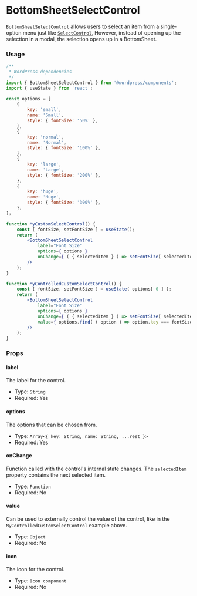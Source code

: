 # BottomSheetSelectControl

`BottomSheetSelectControl` allows users to select an item from a single-option menu just like [`SelectControl`](/packages/components/src/select-control/readme.md),
However, instead of opening up the selection in a modal, the selection opens up in a BottomSheet.

### Usage

```jsx
/**
 * WordPress dependencies
 */
import { BottomSheetSelectControl } from '@wordpress/components';
import { useState } from 'react';

const options = [
	{
		key: 'small',
		name: 'Small',
		style: { fontSize: '50%' },
	},
	{
		key: 'normal',
		name: 'Normal',
		style: { fontSize: '100%' },
	},
	{
		key: 'large',
		name: 'Large',
		style: { fontSize: '200%' },
	},
	{
		key: 'huge',
		name: 'Huge',
		style: { fontSize: '300%' },
	},
];

function MyCustomSelectControl() {
	const [ fontSize, setFontSize ] = useState();
	return (
		<BottomSheetSelectControl
			label="Font Size"
			options={ options }
			onChange={ ( { selectedItem } ) => setFontSize( selectedItem ) }
		/>
	);
}

function MyControlledCustomSelectControl() {
	const [ fontSize, setFontSize ] = useState( options[ 0 ] );
	return (
		<BottomSheetSelectControl
			label="Font Size"
			options={ options }
			onChange={ ( { selectedItem } ) => setFontSize( selectedItem ) }
			value={ options.find( ( option ) => option.key === fontSize.key ) }
		/>
	);
}
```

### Props

#### label

The label for the control.

-   Type: `String`
-   Required: Yes

#### options

The options that can be chosen from.

-   Type: `Array<{ key: String, name: String, ...rest }>`
-   Required: Yes

#### onChange

Function called with the control's internal state changes. The `selectedItem` property contains the next selected item.

-   Type: `Function`
-   Required: No

#### value

Can be used to externally control the value of the control, like in the `MyControlledCustomSelectControl` example above.

-   Type: `Object`
-   Required: No

#### icon

The icon for the control.

-   Type: `Icon component`
-   Required: No